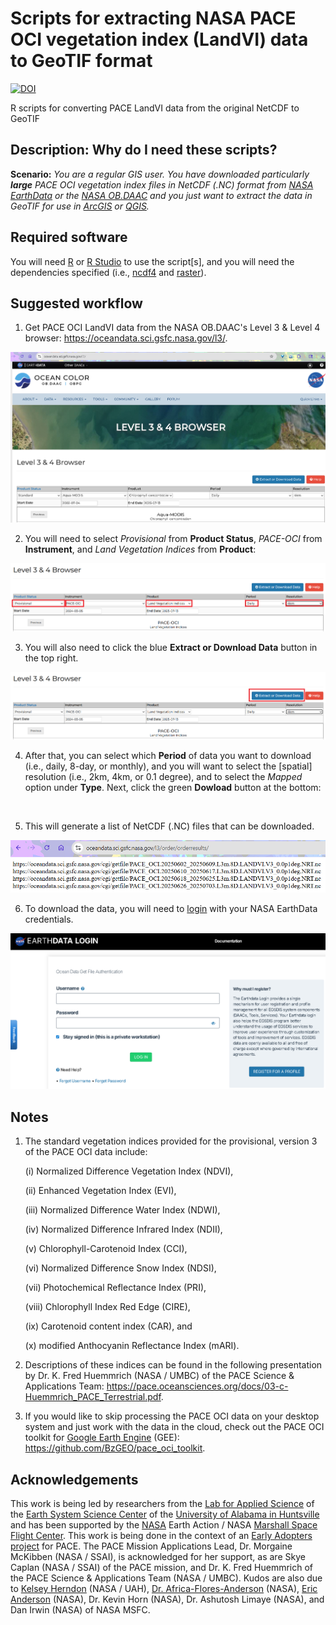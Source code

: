 # Scripts for extracting NASA PACE OCI vegetation index (LandVI) data to GeoTIF format
[![DOI](https://zenodo.org/badge/DOI/10.5281/zenodo.15870562.svg)](https://doi.org/10.5281/zenodo.15870562)

R scripts for converting PACE LandVI data from the original NetCDF to GeoTIF

## Description: Why do I need these scripts?
**Scenario:** *You are a regular GIS user. You have downloaded particularly **large** PACE OCI vegetation index files in NetCDF (.NC) format from [NASA EarthData](https://search.earthdata.nasa.gov/search) or the [NASA OB.DAAC](https://oceandata.sci.gsfc.nasa.gov/l3/) and you just want to extract the data in GeoTIF for use in [ArcGIS](https://www.esri.com/en-us/arcgis/products/arcgis-desktop/overview) or [QGIS](https://qgis.org/).*

## Required software

You will need [R](https://cran.r-project.org/) or [R Studio](https://posit.co/download/rstudio-desktop/) to use the script[s], and you will need the dependencies specified (i.e., [ncdf4](https://cran.r-project.org/web/packages/ncdf4/index.html) and [raster](https://cran.r-project.org/web/packages/raster/index.html)).

## Suggested workflow

1. Get PACE OCI LandVI data from the NASA OB.DAAC's Level 3 & Level 4 browser: https://oceandata.sci.gsfc.nasa.gov/l3/.

![](https://github.com/BzGEO/pace_oci_conversion/blob/main/_graphics/nasa_obdaac_default.png)

2. You will need to select *Provisional* from **Product Status**, *PACE-OCI* from **Instrument**, and *Land Vegetation Indices* from **Product**:

![](https://github.com/BzGEO/pace_oci_conversion/blob/main/_graphics/nasa_obdaac_pace_oci__landvi_download_pt0_1a.PNG)

3. You will also need to click the blue **Extract or Download Data** button in the top right.

![](https://github.com/BzGEO/pace_oci_conversion/blob/main/_graphics/nasa_obdaac_pace_oci__landvi_download_pt0_1b.png)

4. After that, you can select which **Period** of data you want to download (i.e., daily, 8-day, or monthly), and you will want to select the [spatial] resolution (i.e., 2km, 4km, or 0.1 degree), and to select the *Mapped* option under **Type**. Next, click the green **Dowload** button at the bottom:

![]()

5. This will generate a list of NetCDF (.NC) files that can be downloaded.

![](https://github.com/BzGEO/pace_oci_conversion/blob/main/_graphics/nasa_obdaac_pace_oci__landvi_download_pt2.PNG)

6. To download the data, you will need to [login](https://urs.earthdata.nasa.gov/) with your NASA EarthData credentials.

![](https://github.com/BzGEO/pace_oci_conversion/blob/main/_graphics/nasa_earth_data_login.png)

## Notes
1. The standard vegetation indices provided for the provisional, version 3 of the PACE OCI data include:

   (i) Normalized Difference Vegetation Index (NDVI),
   
   (ii) Enhanced Vegetation Index (EVI),

   (iii) Normalized Difference Water Index (NDWI),

   (iv) Normalized Difference Infrared Index (NDII),

   (v) Chlorophyll-Carotenoid Index (CCI),

   (vi) Normalized Difference Snow Index (NDSI),

   (vii) Photochemical Reflectance Index (PRI),

   (viii) Chlorophyll Index Red Edge (CIRE),

   (ix) Carotenoid content index (CAR), and

   (x) modified Anthocyanin Reflectance Index (mARI).
   
3. Descriptions of these indices can be found in the following presentation by Dr. K. Fred Huemmrich (NASA / UMBC) of the PACE Science & Applications Team: https://pace.oceansciences.org/docs/03-c-Huemmrich_PACE_Terrestrial.pdf.
4. If you would like to skip processing the PACE OCI data on your desktop system and just work with the data in the cloud, check out the PACE OCI toolkit for [Google Earth Engine](https://code.earthengine.google.com/) (GEE): https://github.com/BzGEO/pace_oci_toolkit.

## Acknowledgements
This work is being led by researchers from the [Lab for Applied Science](https://www.uah.edu/essc/laboratory-for-applied-science) of the [Earth System Science Center](https://www.uah.edu/essc) of the [University of Alabama in Huntsville](https://www.uah.edu/) and has been supported by the [NASA](https://www.nasa.gov) Earth Action / NASA [Marshall Space Flight Center](https://www.nasa.gov/marshall/). This work is being done in the context of an [Early Adopters project](https://pace.oceansciences.org/people_ea.htm?id=127) for PACE. The PACE Mission Applications Lead, Dr. Morgaine McKibben (NASA / SSAI), is acknowledged for her support, as are Skye Caplan (NASA / SSAI) of the PACE mission, and Dr. K. Fred Huemmrich of the PACE Science & Applications Team (NASA / UMBC). Kudos are also due to [Kelsey Herndon](https://github.com/herndk1) (NASA / UAH), [Dr. Africa-Flores-Anderson](https://github.com/africaf) (NASA), [Eric Anderson](https://github.com/andersoner) (NASA), Dr. Kevin Horn (NASA), Dr. Ashutosh Limaye (NASA), and Dan Irwin (NASA) of NASA MSFC.

